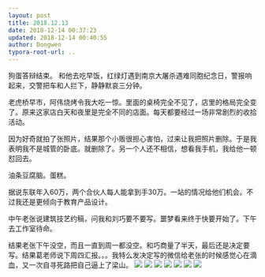 ```yaml
---
layout: post
title: 2018.12.13
date: 2018-12-14 00:37:23
updated: 2018-12-14 00:40:55
author: Dongwen
typora-root-url: ..
---
```




狗蛋答辩结束。
和他去吃早饭，红绿灯遇到南京大屠杀遇难同胞纪念日，警报响起来，交警把车和人拦下，静静默哀三分钟。

老虎桥早市，阿伟烧烤令我大吃一惊。里面的桌椅完全不见了，店里的格局完全变了。原来这家店白天和夜里是完全不同的店面。每天都要经过一场非常剧烈的收拾活动。

因为好奇就拍了张照片，结果那个小贩很担心害怕，过来让我把照片删除。于是我表明我不是城管的卧底。就删除了。另一个人还不相信，想看我手机，我给他一顿怼回去。

油条豆腐脑。蛋糕。

据说东联年入60万，两个合伙人每人能拿到手30万。一站的情况给他们机会。不过我还是更倾向于教育产品设计。

中午老张说建筑技艺约稿，问我和刘巧要不要写。噩梦看来终于快要开始了。下午去工作室待命。

结果老张下午没空，而且一直到周一都没空。和巧商量了半天，最后还是决定要写。结果葛老师说下周四汇报。。。我特么发决定写的微信给老张的时候感觉心在滴血，又一次自寻死路把自己逼上了梁山。       ![](/img/in-post/p56513031.jpg)
![](/img/in-post/p56513032.jpg)
![](/img/in-post/p56513036.jpg)
![](/img/in-post/p56513033.jpg)
![](/img/in-post/p56513043.jpg)
![](/img/in-post/p56513044.jpg)
![](/img/in-post/p56513077.jpg)
